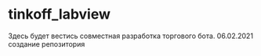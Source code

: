 # tinkoff_labview
Здесь будет вестись совместная разработка торгового бота.
06.02.2021 создание репозитория
